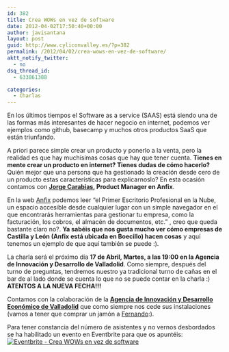 ```yaml
---
id: 382
title: Crea WOWs en vez de software
date: 2012-04-02T17:50:40+00:00
author: javisantana
layout: post
guid: http://www.cyliconvalley.es/?p=382
permalink: /2012/04/02/crea-wows-en-vez-de-software/
aktt_notify_twitter:
  - no
dsq_thread_id:
  - 633861388

categories:
  - Charlas
---
```

En los últimos tiempos el Software as a service (SAAS) está siendo una de las formas más interesantes de hacer negocio en internet, podemos ver ejemplos como github, basecamp y muchos otros productos SaaS que están triunfando. 

A priori parece simple crear un producto y ponerlo a la venta, pero la realidad es que hay muchísimas cosas que hay que tener cuenta. **Tienes en mente crear un producto en internet? Tienes dudas de cómo hacerlo?** Quién mejor que una persona que ha gestionado la creación desde cero de un producto estas características para explicarnoslo? En esta ocasión contamos con **[Jorge Carabias](http://twitter.com/#!/jorgecarabias), Product Manager en Anfix**.

En la web [Anfix](http://www.anfix.com/) podemos leer &#8220;el Primer Escritorio Profesional en la Nube, un espacio accesible desde cualquier lugar con un simple navegador en el que encontrarás herramientas para gestionar tu empresa, como la facturación, los cobros, el almacén de documentos, etc.&#8221; , creo que queda bastante claro no?. **Ya sabéis que nos gusta mucho ver cómo empresas de Castilla y León (Anfix está ubicada en Boecillo) hacen cosas** y aquí tenemos un ejemplo de que aquí también se puede :).

La charla será el próximo día **17 de Abril, Martes, a las 19:00 en la Agencia de Innovación y Desarrollo de Valladolid**. Como siempre, después del turno de preguntas, tendremos nuestro ya tradicional turno de cañas en el bar de al lado donde se cuenta lo que no se puede contar en la charla :) **ATENTOS A LA NUEVA FECHA!!!** 

Contamos con la colaboración de la **<a href="http://www.valladolidadelante.es/lang/agencia/?refbol=agencia&refsec=agencia_donde-estamos" target="_blank">Agencia de Innovación y Desarrollo Económico de Valladolid</a>** que como siempre nos cede sus instalaciones (vamos a tener que comprar un jamón a [Fernando](http://twitter.com/#!/ditelnet):). 

Para tener constancia del número de asistentes y no vernos desbordados se ha habilitado un evento en Eventbrite para que os apuntéis: <a href="http://www.eventbrite.com/event/3275157083?ref=ebtn" target="_blank"><img src="http://www.eventbrite.com/custombutton?eid=3275157083" alt="Eventbrite - Crea WOWs en vez de software" /></a>